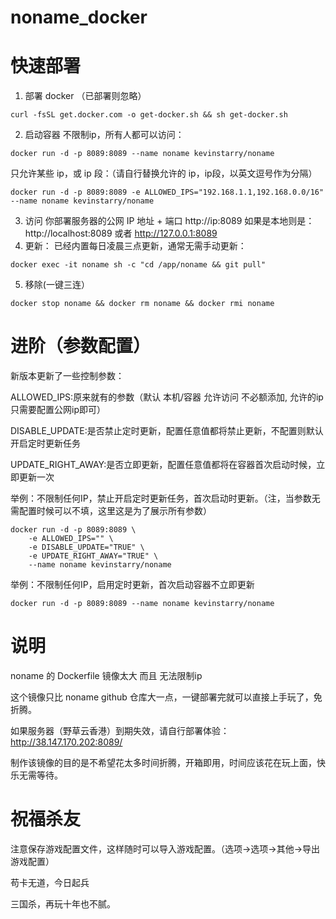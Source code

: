 # noname_docker
# 快速部署
1. 部署 docker （已部署则忽略）
```
curl -fsSL get.docker.com -o get-docker.sh && sh get-docker.sh
```
2. 启动容器
不限制ip，所有人都可以访问：
```
docker run -d -p 8089:8089 --name noname kevinstarry/noname
```
只允许某些 ip，或 ip 段：（请自行替换允许的 ip，ip段，以英文逗号作为分隔）
```
docker run -d -p 8089:8089 -e ALLOWED_IPS="192.168.1.1,192.168.0.0/16" --name noname kevinstarry/noname
```
3. 访问
你部署服务器的公网 IP 地址 + 端口 http://ip:8089 如果是本地则是：http://localhost:8089 或者 http://127.0.0.1:8089
4. 更新：
已经内置每日凌晨三点更新，通常无需手动更新：
```
docker exec -it noname sh -c "cd /app/noname && git pull"
```
5. 移除(一键三连）
```
docker stop noname && docker rm noname && docker rmi noname 
```

# 进阶（参数配置）
新版本更新了一些控制参数：

ALLOWED_IPS:原来就有的参数（默认 本机/容器 允许访问 不必额添加, 允许的ip只需要配置公网ip即可）

DISABLE_UPDATE:是否禁止定时更新，配置任意值都将禁止更新，不配置则默认开启定时更新任务

UPDATE_RIGHT_AWAY:是否立即更新，配置任意值都将在容器首次启动时候，立即更新一次

举例：不限制任何IP，禁止开启定时更新任务，首次启动时更新。（注，当参数无需配置时候可以不填，这里这是为了展示所有参数）
```
docker run -d -p 8089:8089 \
    -e ALLOWED_IPS="" \
    -e DISABLE_UPDATE="TRUE" \
    -e UPDATE_RIGHT_AWAY="TRUE" \
    --name noname kevinstarry/noname
```

举例：不限制任何IP，启用定时更新，首次启动容器不立即更新
```
docker run -d -p 8089:8089 --name noname kevinstarry/noname
```
# 说明
noname 的 Dockerfile 镜像太大 而且 无法限制ip

这个镜像只比 noname github 仓库大一点，一键部署完就可以直接上手玩了，免折腾。

如果服务器（野草云香港）到期失效，请自行部署体验：http://38.147.170.202:8089/

制作该镜像的目的是不希望花太多时间折腾，开箱即用，时间应该花在玩上面，快乐无需等待。

# 祝福杀友
注意保存游戏配置文件，这样随时可以导入游戏配置。（选项->选项->其他->导出游戏配置）

苟卡无道，今日起兵

三国杀，再玩十年也不腻。



